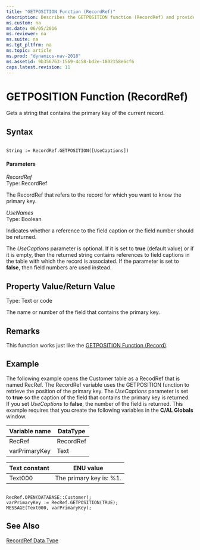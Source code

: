 ```yaml
---
title: "GETPOSITION Function (RecordRef)"
description: Describes the GETPOSITION function (RecordRef) and provides syntax, parameters, return value, and an example.
ms.custom: na
ms.date: 06/05/2016
ms.reviewer: na
ms.suite: na
ms.tgt_pltfrm: na
ms.topic: article
ms.prod: "dynamics-nav-2018"
ms.assetid: 9b356763-1569-4c58-bd2e-1802158e6cf6
caps.latest.revision: 11
---
```

# GETPOSITION Function (RecordRef)
Gets a string that contains the primary key of the current record.  
  
## Syntax  
  
```  
  
String := RecordRef.GETPOSITION([UseCaptions])  
```  
  
#### Parameters  
 *RecordRef*  
 Type: RecordRef  
  
 The RecordRef that refers to the record for which you want to know the primary key.  
  
 *UseNames*  
 Type: Boolean  
  
 Indicates whether a reference to the field caption or the field number should be returned.  
 
 The *UseCaptions* parameter is optional. If it is set to **true** \(default value\) or if it is empty, then the returned string contains references to field captions in the table with which the record is associated. If the parameter is set to **false**, then field numbers are used instead.   
  
## Property Value/Return Value  
 Type: Text or code  
  
 The name or number of the field that contains the primary key.  
  
## Remarks  
 This function works just like the [GETPOSITION Function \(Record\)](GETPOSITION-Function--Record-.md).  
  
## Example  
 The following example opens the Customer table as a RecodRef that is named RecRef. The RecordRef variable uses the GETPOSITION function to retrieve the position of the primary key. The *UseCaptions* parameter is set to **true** so the caption of the field that contains the primary key is returned. If you set *UseCaptions* to **false**, the number of the field is returned. This example requires that you create the following variables in the **C/AL Globals** window.  
  
|Variable name|DataType|  
|-------------------|--------------|  
|RecRef|RecordRef|  
|varPrimaryKey|Text|  
  
|Text constant|ENU value|  
|-------------------|---------------|  
|Text000|The primary key is: %1.|  
  
```  
  
RecRef.OPEN(DATABASE::Customer);  
varPrimaryKey := RecRef.GETPOSITION(TRUE);  
MESSAGE(Text000, varPrimaryKey);  
```  
  
## See Also  
 [RecordRef Data Type](RecordRef-Data-Type.md)